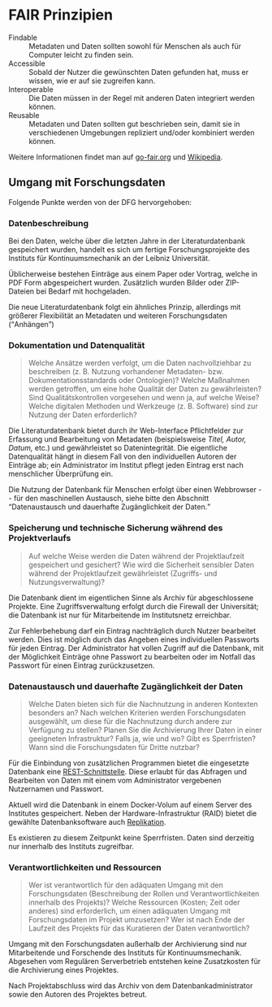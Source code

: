# FAIR Prinzipien

<dl>
  <dt>Findable</dt>
  <dd>Metadaten und Daten sollten sowohl für Menschen als auch für Computer leicht zu finden sein.</dd>
  <dt>Accessible</dt>
  <dd>Sobald der Nutzer die gewünschten Daten gefunden hat, muss er wissen, wie er auf sie zugreifen kann.</dd>
  <dt>Interoperable</dt>
  <dd>Die Daten müssen in der Regel mit anderen Daten integriert werden können.</dd>
  <dt>Reusable</dt>
  <dd>Metadaten und Daten sollten gut beschrieben sein, damit sie in verschiedenen Umgebungen repliziert und/oder kombiniert werden können.</dd>
</dl>

Weitere Informationen findet man auf [go-fair.org](https://www.go-fair.org/fair-principles/) und [Wikipedia](https://en.wikipedia.org/wiki/FAIR_data).

## Umgang mit Forschungsdaten

Folgende Punkte werden von der DFG hervorgehoben:

### Datenbeschreibung

Bei den Daten, welche über die letzten Jahre in der Literaturdatenbank gespeichert wurden, handelt es sich um fertige Forschungsprojekte des Instituts für Kontinuumsmechanik an der Leibniz Universität.

Üblicherweise bestehen Einträge aus einem Paper oder Vortrag, welche in PDF Form abgespeichert wurden. Zusätzlich wurden Bilder oder ZIP-Dateien bei Bedarf mit hochgeladen.

Die neue Literaturdatenbank folgt ein ähnliches Prinzip, allerdings mit größerer Flexibilität an Metadaten und weiteren Forschungsdaten (<q>Anhängen</q>)

### Dokumentation und Datenqualität

> Welche Ansätze werden verfolgt, um die Daten nachvollziehbar zu beschreiben (z. B. Nutzung vorhandener Metadaten- bzw. Dokumentationsstandards oder Ontologien)? Welche Maßnahmen werden getroffen, um eine hohe Qualität der Daten zu gewährleisten? Sind Qualitätskontrollen vorgesehen und wenn ja, auf welche Weise? Welche digitalen Methoden und Werkzeuge (z. B. Software) sind zur Nutzung der Daten erforderlich?

Die Literaturdatenbank bietet durch ihr Web-Interface Pflichtfelder zur Erfassung und Bearbeitung von Metadaten (beispielsweise _Titel, Autor, Datum,_ etc.) und gewährleistet so Datenintegrität. Die eigentliche Datenqualität hängt in diesem Fall von den individuellen Autoren der Einträge ab; ein Administrator im Institut pflegt jeden Eintrag erst nach menschlicher Überprüfung ein.

Die Nutzung der Datenbank für Menschen erfolgt über einen Webbrowser -- für den maschinellen Austausch, siehe bitte den Abschnitt <q>Datenaustausch und dauerhafte Zugänglichkeit der Daten.</q>

### Speicherung und technische Sicherung während des Projektverlaufs

> Auf welche Weise werden die Daten während der Projektlaufzeit gespeichert und gesichert? Wie wird die Sicherheit sensibler Daten während der Projektlaufzeit gewährleistet (Zugriffs- und Nutzungsverwaltung)?

Die Datenbank dient im eigentlichen Sinne als Archiv für abgeschlossene Projekte. Eine Zugriffsverwaltung erfolgt durch die Firewall der Universität; die Datenbank ist nur für Mitarbeitende im Institutsnetz erreichbar.

Zur Fehlerbehebung darf ein Eintrag nachträglich durch Nutzer bearbeitet werden. Dies ist möglich durch das Angeben eines individuellen Passworts für jeden Eintrag. Der Administrator hat vollen Zugriff auf die Datenbank, mit der Möglichkeit Einträge ohne Passwort zu bearbeiten oder im Notfall das Passwort für einen Eintrag zurückzusetzen.

### Datenaustausch und dauerhafte Zugänglichkeit der Daten

> Welche Daten bieten sich für die Nachnutzung in anderen Kontexten besonders an? Nach welchen Kriterien werden Forschungsdaten ausgewählt, um diese für die Nachnutzung durch andere zur Verfügung zu stellen? Planen Sie die Archivierung Ihrer Daten in einer geeigneten Infrastruktur? Falls ja, wie und wo? Gibt es Sperrfristen? Wann sind die Forschungsdaten für Dritte nutzbar?

Für die Einbindung von zusätzlichen Programmen bietet die eingesetzte Datenbank eine [REST-Schnittstelle](https://docs.couchdb.org/en/stable/intro/api.html). Diese erlaubt für das Abfragen und Bearbeiten von Daten mit einem vom Administrator vergebenen Nutzernamen und Passwort.

Aktuell wird die Datenbank in einem Docker-Volum	 auf einem Server des Institutes gespeichert. Neben der Hardware-Infrastruktur (RAID) bietet die gewählte Datenbanksoftware auch [Replikation](https://docs.couchdb.org/en/stable/replication/intro.html).

Es existieren zu diesem Zeitpunkt keine Sperrfristen. Daten sind derzeitig nur innerhalb des Instituts zugreifbar.

### Verantwortlichkeiten und Ressourcen

> Wer ist verantwortlich für den adäquaten Umgang mit den Forschungsdaten (Beschreibung der Rollen und Verantwortlichkeiten innerhalb des Projekts)? Welche Ressourcen (Kosten; Zeit oder anderes) sind erforderlich, um einen adäquaten Umgang mit Forschungsdaten im Projekt umzusetzen? Wer ist nach Ende der Laufzeit des Projekts für das Kuratieren der Daten verantwortlich?

Umgang mit den Forschungsdaten außerhalb der Archivierung sind nur Mitarbeitende und Forschende des Instituts für Kontinuumsmechanik. Abgesehen vom Regulären Serverbetrieb entstehen keine Zusatzkosten für die Archivierung eines Projektes.

Nach Projektabschluss wird das Archiv von dem Datenbankadministrator sowie den Autoren des Projektes betreut.